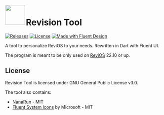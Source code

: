 

<img align="left" src="gui/windows/runner/resources/app_icon.ico" width="64" height="64" />

# Revision Tool
[![Releases](https://img.shields.io/github/v/release/MeetRevision/revision-tool.svg)](https://github.com/MeetRevision/revision-tool/releases)
[![License](https://img.shields.io/github/license/MeetRevision/revision-tool.svg)](https://github.com/MeetRevision/revision-tool/blob/main/LICENSE)
[![Made with Fluent Design](https://img.shields.io/badge/fluent-design-blue?style=flat-square&color=gray&labelColor=0078D7)](https://github.com/bdlukaa/fluent_ui)
<br>

A tool to personalize ReviOS to your needs. Rewritten in Dart with Fluent UI.

The program is meant to be only used on [ReviOS](https://www.revi.cc/) 22.10 or up.

## License

Revision Tool is licensed under GNU General Public License v3.0. 

The tool also contains:
* [NanaRun](https://github.com/M2Team/NanaRun) - MIT
* [Fluent System Icons](https://github.com/microsoft/fluentui-system-icons) by Microsoft - MIT

## 
